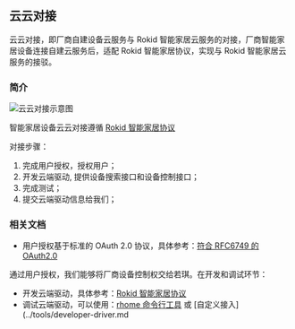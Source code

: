 ## 云云对接

云云对接，即厂商自建设备云服务与 Rokid 智能家居云服务的对接，厂商智能家居设备连接自建云服务后，适配 Rokid 智能家居协议，实现与 Rokid 智能家居云服务的接驳。

### 简介

![云云对接示意图](https://s.rokidcdn.com/homebase/upload/BygMjQZwM.jpg)

智能家居设备云云对接遵循 [Rokid 智能家居协议](../v2/message-reference.md)

对接步骤：

1. 完成用户授权，授权用户；
2. 开发云端驱动, 提供设备搜索接口和设备控制接口；
3. 完成测试；
4. 提交云端驱动信息给我们；

### 相关文档

- 用户授权基于标准的 OAuth 2.0 协议，具体参考：[符合 RFC6749 的 OAuth2.0](./rfc6749.md)

通过用户授权，我们能够将厂商设备控制权交给若琪。在开发和调试环节：

- 开发云端驱动，具体参考：[Rokid 智能家居协议](../v2/message-reference.md)
- 调试云端驱动，可以使用：[rhome 命令行工具](../tools/rhome.md) 或 [自定义接入](../tools/developer-driver.md
